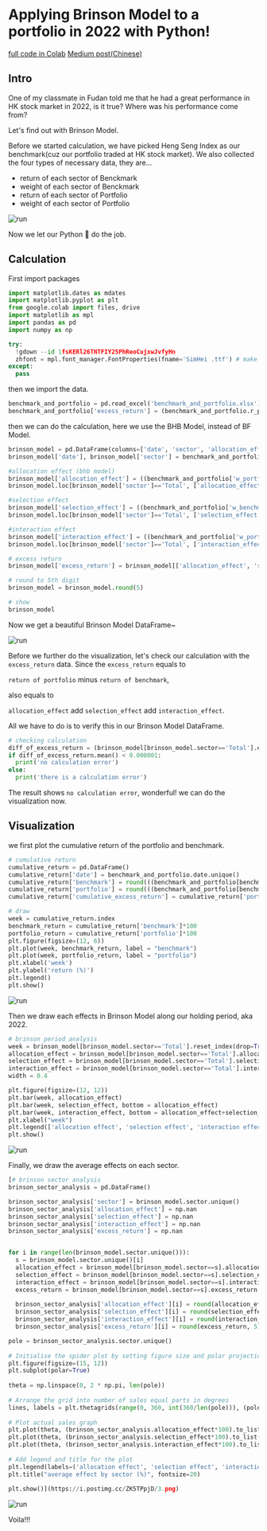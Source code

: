 # Applying Brinson Model to a portfolio in 2022 with Python!

[full code in Colab](https://colab.research.google.com/drive/1-E7UtjC8w4Yf4s-EvDesNByvDtLRZnix?usp=sharing)
[Medium post(Chinese)](https://medium.com/@ryan888811/實戰-用-python-計算多期-brinson-model-c93b14b9e664)

## Intro
One of my classmate in Fudan told me that he had a great performance in HK stock market in 2022, is it true? Where was his performance come from?

Let's find out with Brinson Model.

Before we started calculation, we have picked Heng Seng Index as our benchmark(cuz our portfolio traded at HK stock market).
We also collected the four types of necessary data, they are...

- return of each sector of Benckmark
- weight of each sector of Benckmark
- return of each sector of Portfolio
- weight of each sector of Portfolio

![run](https://i.postimg.cc/44Pm6Jvw/2023-01-09-1-40-18.png)

Now we let our Python 🐍 do the job.

## Calculation

First import packages

```python
import matplotlib.dates as mdates
import matplotlib.pyplot as plt
from google.colab import files, drive
import matplotlib as mpl
import pandas as pd
import numpy as np

try:
  !gdown --id 1fsKERl26TNTFIY25PhReoCujxwJvfyHn
  zhfont = mpl.font_manager.FontProperties(fname='SimHei .ttf') # make mpl show chinese
except:
  pass
```

then we import the data.

```python
benchmark_and_portfolio = pd.read_excel('benchmark_and_portfolio.xlsx')
benchmark_and_portfolio['excess_return'] = (benchmark_and_portfolio.r_portfolio - benchmark_and_portfolio.r_benchmark).round(5)
```

then we can do the calculation, here we use the BHB Model, instead of BF Model.

```python
brinson_model = pd.DataFrame(columns=['date', 'sector', 'allocation_effect', 'selection_effect', 'interaction_effect', 'excess_return'])
brinson_model['date'], brinson_model['sector'] = benchmark_and_portfolio['date'], benchmark_and_portfolio['sector']

#allocation effect (bhb model)
brinson_model['allocation_effect'] = ((benchmark_and_portfolio['w_portfolio']-benchmark_and_portfolio['w_benchmark'])*(benchmark_and_portfolio['r_benchmark']))
brinson_model.loc[brinson_model['sector']=='Total', ['allocation_effect']] = brinson_model[brinson_model['sector']!='Total'].groupby('date').sum(['allocation_effect']).reset_index()['allocation_effect'].to_list()

#selection effect
brinson_model['selection_effect'] = ((benchmark_and_portfolio['w_benchmark'])*(benchmark_and_portfolio['r_portfolio']-benchmark_and_portfolio['r_benchmark']))
brinson_model.loc[brinson_model['sector']=='Total', ['selection_effect']] = brinson_model[brinson_model['sector']!='Total'].groupby('date').sum(['selection_effect']).reset_index()['selection_effect'].to_list()

#interaction effect
brinson_model['interaction_effect'] = ((benchmark_and_portfolio['w_portfolio']-benchmark_and_portfolio['w_benchmark'])*(benchmark_and_portfolio['r_portfolio']-benchmark_and_portfolio['r_benchmark']))
brinson_model.loc[brinson_model['sector']=='Total', ['interaction_effect']] = brinson_model[brinson_model['sector']!='Total'].groupby('date').sum(['interaction_effect']).reset_index()['interaction_effect'].to_list()

# excess return
brinson_model['excess_return'] = brinson_model[['allocation_effect', 'selection_effect', 'interaction_effect']].sum(axis=1)

# round to 5th digit
brinson_model = brinson_model.round(5)

# show
brinson_model
```

Now we get a beautiful Brinson Model DataFrame~

![run](https://i.postimg.cc/Hn3LttfB/2023-01-09-1-55-30.png)

Before we further do the visualization, let's check our calculation with the `excess_return` data. Since the `excess_return` equals to 

`return of portfolio` minus `return of benchmark`,

also equals to 

`allocation_effect` add `selection_effect` add `interaction_effect`.

All we have to do is to verify this in our Brinson Model DataFrame.

```python
# checking calculation
diff_of_excess_return = (brinson_model[brinson_model.sector=='Total'].excess_return - benchmark_and_portfolio[benchmark_and_portfolio.sector=='Total'].excess_return)
if diff_of_excess_return.mean() < 0.000001:
  print('no calculation error')
else:
  print('there is a calculation error')
```

The result shows `no calculation error`, wonderful! we can do the visualization now.

## Visualization

we first plot the cumulative return of the portfolio and benchmark.

```python
# cumulative return
cumulative_return = pd.DataFrame()
cumulative_return['date'] = benchmark_and_portfolio.date.unique()
cumulative_return['benchmark'] = round(((benchmark_and_portfolio[benchmark_and_portfolio.sector=='Total'].r_benchmark.reset_index(drop=True)+1).cumprod()-1),5).to_list()
cumulative_return['portfolio'] = round(((benchmark_and_portfolio[benchmark_and_portfolio.sector=='Total'].r_portfolio.reset_index(drop=True)+1).cumprod()-1),5).to_list()
cumulative_return['cumulative_excess_return'] = cumulative_return['portfolio'] - cumulative_return['benchmark']

# draw
week = cumulative_return.index
benchmark_return = cumulative_return['benchmark']*100
portfolio_return = cumulative_return['portfolio']*100
plt.figure(figsize=(12, 6))
plt.plot(week, benchmark_return, label = "benchmark")
plt.plot(week, portfolio_return, label = "portfolio")
plt.xlabel('week')
plt.ylabel('return (%)')
plt.legend()
plt.show()
```
![run](https://i.postimg.cc/VkPCL7zb/image.png)

Then we draw each effects in Brinson Model along our holding period, aka 2022.

```python
# brinson period analysis
week = brinson_model[brinson_model.sector=='Total'].reset_index(drop=True).index
allocation_effect = brinson_model[brinson_model.sector=='Total'].allocation_effect
selection_effect = brinson_model[brinson_model.sector=='Total'].selection_effect
interaction_effect = brinson_model[brinson_model.sector=='Total'].interaction_effect
width = 0.4

plt.figure(figsize=(12, 12))
plt.bar(week, allocation_effect)
plt.bar(week, selection_effect, bottom = allocation_effect)
plt.bar(week, interaction_effect, bottom = allocation_effect+selection_effect)
plt.xlabel("week")
plt.legend(['allocation effect', 'selection effect', 'interaction effect'])
plt.show()
```

![run](https://i.postimg.cc/5tTHTpK0/2.png)

Finally, we draw the average effects on each sector.

```python
[# brinson sector analysis
brinson_sector_analysis = pd.DataFrame()

brinson_sector_analysis['sector'] = brinson_model.sector.unique()
brinson_sector_analysis['allocation_effect'] = np.nan
brinson_sector_analysis['selection_effect'] = np.nan
brinson_sector_analysis['interaction_effect'] = np.nan
brinson_sector_analysis['excess_return'] = np.nan


for i in range(len(brinson_model.sector.unique())):
  s = brinson_model.sector.unique()[i]
  allocation_effect = brinson_model[brinson_model.sector==s].allocation_effect.mean()
  selection_effect = brinson_model[brinson_model.sector==s].selection_effect.mean()
  interaction_effect = brinson_model[brinson_model.sector==s].interaction_effect.mean()
  excess_return = brinson_model[brinson_model.sector==s].excess_return.mean()
  
  brinson_sector_analysis['allocation_effect'][i] = round(allocation_effect,5)
  brinson_sector_analysis['selection_effect'][i] = round(selection_effect,5)
  brinson_sector_analysis['interaction_effect'][i] = round(interaction_effect, 5)
  brinson_sector_analysis['excess_return'][i] = round(excess_return, 5)

pole = brinson_sector_analysis.sector.unique()
 
# Initialise the spider plot by setting figure size and polar projection
plt.figure(figsize=(15, 12))
plt.subplot(polar=True)
 
theta = np.linspace(0, 2 * np.pi, len(pole))
 
# Arrange the grid into number of sales equal parts in degrees
lines, labels = plt.thetagrids(range(0, 360, int(360/len(pole))), (pole), fontproperties=zhfont, fontsize=15)
 
# Plot actual sales graph
plt.plot(theta, (brinson_sector_analysis.allocation_effect*100).to_list())
plt.plot(theta, (brinson_sector_analysis.selection_effect*100).to_list())
plt.plot(theta, (brinson_sector_analysis.interaction_effect*100).to_list())
 
# Add legend and title for the plot
plt.legend(labels=('allocation effect', 'selection effect', 'interaction effect'), loc=0, fontsize=8)
plt.title("average effect by sector (%)", fontsize=20)
 
plt.show()](https://i.postimg.cc/ZK5TPpjD/3.png)
```

![run](https://i.postimg.cc/ZK5TPpjD/3.png)

Voila!!!



